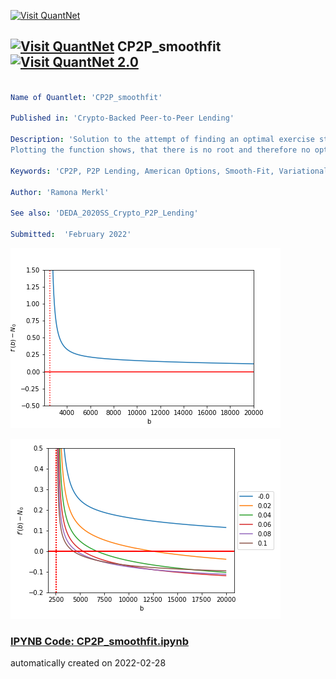 [<img src="https://github.com/QuantLet/Styleguide-and-FAQ/blob/master/pictures/banner.png" width="888" alt="Visit QuantNet">](http://quantlet.de/)

## [<img src="https://github.com/QuantLet/Styleguide-and-FAQ/blob/master/pictures/qloqo.png" alt="Visit QuantNet">](http://quantlet.de/) **CP2P_smoothfit** [<img src="https://github.com/QuantLet/Styleguide-and-FAQ/blob/master/pictures/QN2.png" width="60" alt="Visit QuantNet 2.0">](http://quantlet.de/)

```yaml

Name of Quantlet: 'CP2P_smoothfit'

Published in: 'Crypto-Backed Peer-to-Peer Lending'

Description: 'Solution to the attempt of finding an optimal exercise strategy for a CP2P contract based on Aave´s lending pool mechanism. 
Plotting the function shows, that there is no root and therefore no optimal exercise strategy, if continuous price paths are considered.'

Keywords: 'CP2P, P2P Lending, American Options, Smooth-Fit, Variational Inequalities, HJB'

Author: 'Ramona Merkl'

See also: 'DEDA_2020SS_Crypto_P2P_Lending'

Submitted:  'February 2022'


```

![Picture1](g_fct_0.png)

![Picture2](g_fct_drift.png)

### [IPYNB Code: CP2P_smoothfit.ipynb](CP2P_smoothfit.ipynb)


automatically created on 2022-02-28